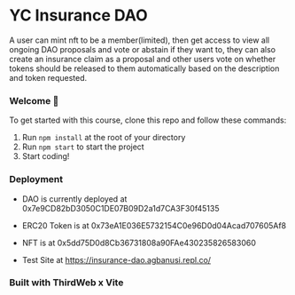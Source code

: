 # YC Insurance DAO

A user can mint nft to be a member(limited), then get access to view all ongoing DAO proposals and vote or abstain if they want to, they can also create an insurance claim as a proposal and other users vote on whether tokens should be released to them automatically based on the description and token requested.


### **Welcome 👋**
To get started with this course, clone this repo and follow these commands:

1. Run `npm install` at the root of your directory
2. Run `npm start` to start the project
3. Start coding!

### Deployment
- DAO is currently deployed at 0x7e9CD82bD3050C1DE07B09D2a1d7CA3F30f45135

- ERC20 Token is at 0x73eA1E036E5732154C0e96D0d04Acad707605Af8

- NFT is at 0x5dd75D0d8Cb36731808a90FAe430235826583060

- Test Site at https://insurance-dao.agbanusi.repl.co/
### Built with ThirdWeb x Vite